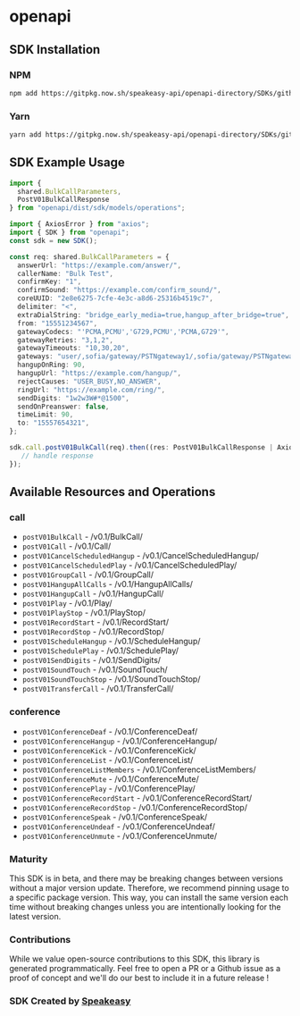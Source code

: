 # openapi

<!-- Start SDK Installation -->
## SDK Installation

### NPM

```bash
npm add https://gitpkg.now.sh/speakeasy-api/openapi-directory/SDKs/github.com/v0.1/typescript
```

### Yarn

```bash
yarn add https://gitpkg.now.sh/speakeasy-api/openapi-directory/SDKs/github.com/v0.1/typescript
```
<!-- End SDK Installation -->

## SDK Example Usage
<!-- Start SDK Example Usage -->
```typescript
import {
  shared.BulkCallParameters,
  PostV01BulkCallResponse
} from "openapi/dist/sdk/models/operations";

import { AxiosError } from "axios";
import { SDK } from "openapi";
const sdk = new SDK();

const req: shared.BulkCallParameters = {
  answerUrl: "https://example.com/answer/",
  callerName: "Bulk Test",
  confirmKey: "1",
  confirmSound: "https://example.com/confirm_sound/",
  coreUUID: "2e8e6275-7cfe-4e3c-a8d6-25316b4519c7",
  delimiter: "<",
  extraDialString: "bridge_early_media=true,hangup_after_bridge=true",
  from: "15551234567",
  gatewayCodecs: "'PCMA,PCMU','G729,PCMU','PCMA,G729'",
  gatewayRetries: "3,1,2",
  gatewayTimeouts: "10,30,20",
  gateways: "user/,sofia/gateway/PSTNgateway1/,sofia/gateway/PSTNgateway2/",
  hangupOnRing: 90,
  hangupUrl: "https://example.com/hangup/",
  rejectCauses: "USER_BUSY,NO_ANSWER",
  ringUrl: "https://example.com/ring/",
  sendDigits: "1w2w3W#*@1500",
  sendOnPreanswer: false,
  timeLimit: 90,
  to: "15557654321",
};

sdk.call.postV01BulkCall(req).then((res: PostV01BulkCallResponse | AxiosError) => {
   // handle response
});
```
<!-- End SDK Example Usage -->

<!-- Start SDK Available Operations -->
## Available Resources and Operations


### call

* `postV01BulkCall` - /v0.1/BulkCall/
* `postV01Call` - /v0.1/Call/
* `postV01CancelScheduledHangup` - /v0.1/CancelScheduledHangup/
* `postV01CancelScheduledPlay` - /v0.1/CancelScheduledPlay/
* `postV01GroupCall` - /v0.1/GroupCall/
* `postV01HangupAllCalls` - /v0.1/HangupAllCalls/
* `postV01HangupCall` - /v0.1/HangupCall/
* `postV01Play` - /v0.1/Play/
* `postV01PlayStop` - /v0.1/PlayStop/
* `postV01RecordStart` - /v0.1/RecordStart/
* `postV01RecordStop` - /v0.1/RecordStop/
* `postV01ScheduleHangup` - /v0.1/ScheduleHangup/
* `postV01SchedulePlay` - /v0.1/SchedulePlay/
* `postV01SendDigits` - /v0.1/SendDigits/
* `postV01SoundTouch` - /v0.1/SoundTouch/
* `postV01SoundTouchStop` - /v0.1/SoundTouchStop/
* `postV01TransferCall` - /v0.1/TransferCall/

### conference

* `postV01ConferenceDeaf` - /v0.1/ConferenceDeaf/
* `postV01ConferenceHangup` - /v0.1/ConferenceHangup/
* `postV01ConferenceKick` - /v0.1/ConferenceKick/
* `postV01ConferenceList` - /v0.1/ConferenceList/
* `postV01ConferenceListMembers` - /v0.1/ConferenceListMembers/
* `postV01ConferenceMute` - /v0.1/ConferenceMute/
* `postV01ConferencePlay` - /v0.1/ConferencePlay/
* `postV01ConferenceRecordStart` - /v0.1/ConferenceRecordStart/
* `postV01ConferenceRecordStop` - /v0.1/ConferenceRecordStop/
* `postV01ConferenceSpeak` - /v0.1/ConferenceSpeak/
* `postV01ConferenceUndeaf` - /v0.1/ConferenceUndeaf/
* `postV01ConferenceUnmute` - /v0.1/ConferenceUnmute/
<!-- End SDK Available Operations -->

### Maturity

This SDK is in beta, and there may be breaking changes between versions without a major version update. Therefore, we recommend pinning usage
to a specific package version. This way, you can install the same version each time without breaking changes unless you are intentionally
looking for the latest version.

### Contributions

While we value open-source contributions to this SDK, this library is generated programmatically.
Feel free to open a PR or a Github issue as a proof of concept and we'll do our best to include it in a future release !

### SDK Created by [Speakeasy](https://docs.speakeasyapi.dev/docs/using-speakeasy/client-sdks)

